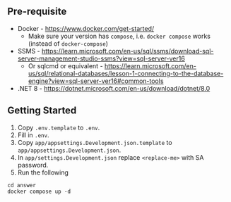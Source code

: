 ## Pre-requisite

- Docker - https://www.docker.com/get-started/
    - Make sure your version has `compose`, i.e. `docker compose` works (instead of `docker-compose`)
- SSMS - https://learn.microsoft.com/en-us/sql/ssms/download-sql-server-management-studio-ssms?view=sql-server-ver16
    - Or sqlcmd or equivalent - https://learn.microsoft.com/en-us/sql/relational-databases/lesson-1-connecting-to-the-database-engine?view=sql-server-ver16#common-tools
- .NET 8 - https://dotnet.microsoft.com/en-us/download/dotnet/8.0

## Getting Started

1. Copy `.env.template` to `.env`.
2. Fill in `.env`.
3. Copy `app/appsettings.Development.json.template` to `app/appsettings.Development.json`.
4. In `app/settings.Development.json` replace `<replace-me>` with SA password.
3. Run the following
```
cd answer
docker compose up -d
```
